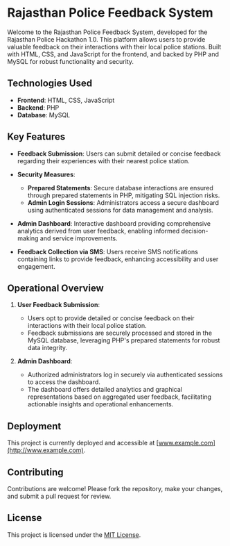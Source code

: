 # Rajasthan Police Feedback System

Welcome to the Rajasthan Police Feedback System, developed for the Rajasthan Police Hackathon 1.0. This platform allows users to provide valuable feedback on their interactions with their local police stations. Built with HTML, CSS, and JavaScript for the frontend, and backed by PHP and MySQL for robust functionality and security.

## Technologies Used
- **Frontend**: HTML, CSS, JavaScript
- **Backend**: PHP
- **Database**: MySQL

## Key Features

- **Feedback Submission**: Users can submit detailed or concise feedback regarding their experiences with their nearest police station.

- **Security Measures**:
  - **Prepared Statements**: Secure database interactions are ensured through prepared statements in PHP, mitigating SQL injection risks.
  - **Admin Login Sessions**: Administrators access a secure dashboard using authenticated sessions for data management and analysis.

- **Admin Dashboard**: Interactive dashboard providing comprehensive analytics derived from user feedback, enabling informed decision-making and service improvements.

- **Feedback Collection via SMS**: Users receive SMS notifications containing links to provide feedback, enhancing accessibility and user engagement.

## Operational Overview

1. **User Feedback Submission**:
   - Users opt to provide detailed or concise feedback on their interactions with their local police station.
   - Feedback submissions are securely processed and stored in the MySQL database, leveraging PHP's prepared statements for robust data integrity.

2. **Admin Dashboard**:
   - Authorized administrators log in securely via authenticated sessions to access the dashboard.
   - The dashboard offers detailed analytics and graphical representations based on aggregated user feedback, facilitating actionable insights and operational enhancements.

## Deployment

This project is currently deployed and accessible at [www.example.com](http://www.example.com).

## Contributing

Contributions are welcome! Please fork the repository, make your changes, and submit a pull request for review.

## License

This project is licensed under the [MIT License](LICENSE).
